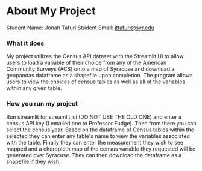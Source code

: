 # About My Project

Student Name:  Jonah Tafuri
Student Email:  jttafuri@syr.edu

### What it does
My project utilizes the Census API dataset with the Streamlit UI to allow users to load a variable of their choice from any of the American Community Surveys (ACS) onto a map of Syracuse and download a geopandas dataframe as a shapefile upon completion. The program allows users to view the choices of census tables as well as all of the variables within any given table.

### How you run my project
Run streamlit for streamlit_ui (DO NOT USE THE OLD ONE) and enter a census API key (I emailed one to Professor Fudge). Then from there you can select the census year. Based on the dataframe of Census tables within the selected they can enter any table's name to view the variables associated with the table. Finally they can enter the measurement they wish to see mapped and a choropleth map of the census variable they requested will be generated over Syracuse. They can then download the dataframe as a shapefile if they wish.